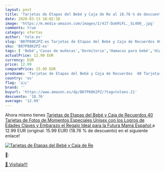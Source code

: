 ```yaml
---
layout: post
title: 'Tarjetas de Etapas del Bebé y Caja de Re al 18.76 % de descuento'
date: 2020-03-13 18:02:18
image: 'https://m.media-amazon.com/images/I/41T-DakMiFL._SL400_.jpg'
comments: true
category: ofertas
author: 'tole.es'
slug: 'B07P88K2PZ-es Tarjetas de Etapas del Bebé y Caja de Recuerdos 40...'
sku: 'B07P88K2PZ-es'
tags: [ 'Bebé','Casas de muñecas','Dormitorio','Hamacas para bebé','Higiene','Higiene y cuidado','Hogar y cocina','Juguetes','Juguetes y juegos','Kits de higiene','Moldes y bandejas para hielo','Muebles para bebé','Muñecas y accesorios','Seguridad','Utensilios de bar','Utensilios de cocina','Vigilabebés','bebé','embarazo', ]
actualPrice: 12.99 EUR
currency: EUR
price: 12.99
comparePrice: 15.99 EUR
prodname: 'Tarjetas de Etapas del Bebé y Caja de Recuerdos  40 Tarjetas de Fotos de Momentos Especiales Unisex  con los Logros de Edades Claves y Embarazo  el Regalo Ideal para la Futura Mamá  Español '
country: 'es'
flag: '🇪🇸'
brand: ''
buyurl: 'https://www.amazon.es/dp/B07P88K2PZ/?tag=tolees-21'
descuento: '18.76'
average: '12.99'
---
```


Ahora mismo tienes [Tarjetas de Etapas del Bebé y Caja de Recuerdos  40 Tarjetas de Fotos de Momentos Especiales Unisex  con los Logros de Edades Claves y Embarazo  el Regalo Ideal para la Futura Mamá  Español ](https://www.amazon.es/dp/B07P88K2PZ/?tag=tolees-21) a 12.99 EUR (original: 15.99 EUR) (18.76 %  de descuento) en el siguiente enlace!

[![Tarjetas de Etapas del Bebé y Caja de Re](https://m.media-amazon.com/images/I/41T-DakMiFL._SL400_.jpg)](https://www.amazon.es/dp/B07P88K2PZ/?tag=tolees-21)

🔎:


[🛒 Visítala!!!](https://www.amazon.es/dp/B07P88K2PZ/?tag=tolees-21)
